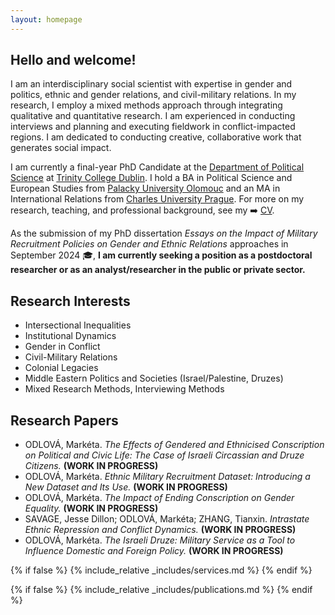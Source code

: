 ```yaml
---
layout: homepage
---
```


## Hello and welcome!
I am an interdisciplinary social scientist with expertise in gender and politics, ethnic and gender relations, and civil-military relations. In my research, I employ a mixed methods approach through integrating qualitative and quantitative research. I am experienced in conducting interviews and planning and executing fieldwork in conflict-impacted regions. I am dedicated to conducting creative, collaborative work that generates social impact.

I am currently a final-year PhD Candidate at the [Department of Political Science](https://www.tcd.ie/Political_Science/) at [Trinity College Dublin](http://tcd.ie). I hold a BA in Political Science and European Studies from [Palacky University Olomouc](https://www.upol.cz/en/) and an MA in International Relations from [Charles University Prague](https://cuni.cz/UKEN-1.html). For more on my research, teaching, and professional background, see my ➡️ [CV](assets/files/curriculum_vitae.pdf).

As the submission of my PhD dissertation *Essays on the Impact of Military Recruitment Policies on Gender and Ethnic Relations* approaches in September 2024 🎓, **I am currently seeking a position as a postdoctoral researcher or as an analyst/researcher in the public or private sector.**

## Research Interests
- Intersectional Inequalities
- Institutional Dynamics
- Gender in Conflict
- Civil-Military Relations
- Colonial Legacies
- Middle Eastern Politics and Societies (Israel/Palestine, Druzes)
- Mixed Research Methods, Interviewing Methods

## Research Papers
- ODLOVÁ, Markéta. *The Effects of Gendered and Ethnicised Conscription on Political and Civic Life: The Case of Israeli Circassian and Druze Citizens.* **(WORK IN PROGRESS)**
- ODLOVÁ, Markéta. *Ethnic Military Recruitment Dataset: Introducing a New Dataset and Its Use.* **(WORK IN PROGRESS)**
- ODLOVÁ, Markéta. *The Impact of Ending Conscription on Gender Equality.* **(WORK IN PROGRESS)**
- SAVAGE, Jesse Dillon; ODLOVÁ, Markéta; ZHANG, Tianxin. *Intrastate Ethnic Repression and Conflict Dynamics.* **(WORK IN PROGRESS)**
- ODLOVÁ, Markéta. *The Israeli Druze: Military Service as a Tool to Influence Domestic and Foreign Policy.* **(WORK IN PROGRESS)**

{% if false %}
  {% include_relative _includes/services.md %}
{% endif %}

{% if false %}
  {% include_relative _includes/publications.md %}
{% endif %}